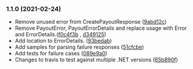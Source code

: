 ### 1.1.0 (2021-02-24)

*  Remove unused error from CreatePayoutResponse ([9abd12c](https://github.com/paypal/Payouts-DotNet-SDK/commits/9abd12cfbe35097e600500952f0a445295e3ea80))
*  Remove PayoutError, PayoutErrorDetails and replace usage with Error and ErrorDetails.([f0c4f3b](https://github.com/paypal/Payouts-DotNet-SDK/pull/7/commits/f0c4f3b3972f330dbe99e4a0f6c95156ddeb4e56) , [d349125](https://github.com/paypal/Payouts-DotNet-SDK/pull/7/commits/d349125fde8ef92fa5b938ffd48a41fc0f5ff9d0))
*  Add location to ErrorDetails. ([93bedab](https://github.com/paypal/Payouts-DotNet-SDK/pull/7/commits/93bedabfb5f64fc16c68314dec0a815f65062052))
*  Add samples for parsing failure responses ([51cfcbe](https://github.com/paypal/Payouts-DotNet-SDK/pull/7/commits/51cfcbec5f97c54b21804806349ec15dd9384c8c))
*  Add tests for failure cases ([089e9a0](https://github.com/paypal/Payouts-DotNet-SDK/pull/7/commits/089e9a0313def129b13df8afc577bd0ebd3e4109))
*  Changes to travis to test against multiple .NET versions ([65b890f](https://github.com/paypal/Payouts-DotNet-SDK/pull/7/commits/65b890fa767b210d5143c7fa346dd16540a50687))
